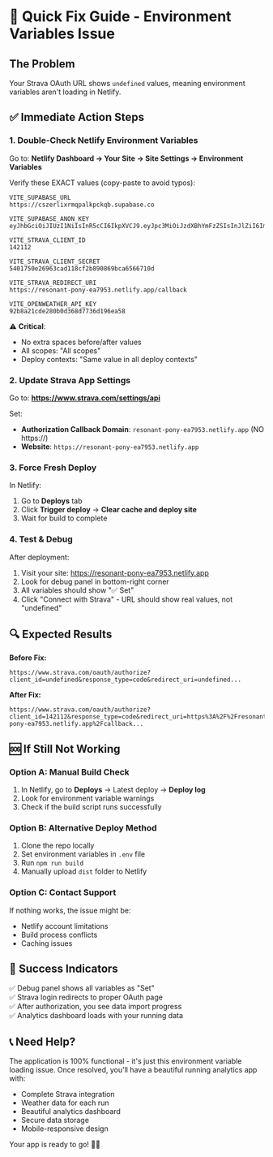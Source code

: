 # 🚀 Quick Fix Guide - Environment Variables Issue

## The Problem
Your Strava OAuth URL shows `undefined` values, meaning environment variables aren't loading in Netlify.

## ✅ Immediate Action Steps

### 1. Double-Check Netlify Environment Variables

Go to: **Netlify Dashboard → Your Site → Site Settings → Environment Variables**

Verify these EXACT values (copy-paste to avoid typos):

```
VITE_SUPABASE_URL
https://cszerlixrmqpalkpckqb.supabase.co

VITE_SUPABASE_ANON_KEY
eyJhbGciOiJIUzI1NiIsInR5cCI6IkpXVCJ9.eyJpc3MiOiJzdXBhYmFzZSIsInJlZiI6ImNzemVybGl4cm1xcGFsa3Bja3FiIiwicm9sZSI6ImFub24iLCJpYXQiOjE3NDkyNzA3OTksImV4cCI6MjA2NDg0Njc5OX0.SXUyfSdDmV7ZSp_B6TRp8qr8RHUs6qgkgkFn5ZHqMOU

VITE_STRAVA_CLIENT_ID
142112

VITE_STRAVA_CLIENT_SECRET
5401750e26963cad118cf2b890869bca6566710d

VITE_STRAVA_REDIRECT_URI
https://resonant-pony-ea7953.netlify.app/callback

VITE_OPENWEATHER_API_KEY
92b8a21cde280b0d368d7736d196ea58
```

⚠️ **Critical**: 
- No extra spaces before/after values
- All scopes: "All scopes"
- Deploy contexts: "Same value in all deploy contexts"

### 2. Update Strava App Settings

Go to: **https://www.strava.com/settings/api**

Set:
- **Authorization Callback Domain**: `resonant-pony-ea7953.netlify.app` (NO https://)
- **Website**: `https://resonant-pony-ea7953.netlify.app`

### 3. Force Fresh Deploy

In Netlify:
1. Go to **Deploys** tab
2. Click **Trigger deploy** → **Clear cache and deploy site**
3. Wait for build to complete

### 4. Test & Debug

After deployment:
1. Visit your site: https://resonant-pony-ea7953.netlify.app
2. Look for debug panel in bottom-right corner
3. All variables should show "✅ Set"
4. Click "Connect with Strava" - URL should show real values, not "undefined"

## 🔍 Expected Results

**Before Fix:**
```
https://www.strava.com/oauth/authorize?client_id=undefined&response_type=code&redirect_uri=undefined...
```

**After Fix:**
```
https://www.strava.com/oauth/authorize?client_id=142112&response_type=code&redirect_uri=https%3A%2F%2Fresonant-pony-ea7953.netlify.app%2Fcallback...
```

## 🆘 If Still Not Working

### Option A: Manual Build Check
1. In Netlify, go to **Deploys** → Latest deploy → **Deploy log**
2. Look for environment variable warnings
3. Check if the build script runs successfully

### Option B: Alternative Deploy Method
1. Clone the repo locally
2. Set environment variables in `.env` file
3. Run `npm run build`
4. Manually upload `dist` folder to Netlify

### Option C: Contact Support
If nothing works, the issue might be:
- Netlify account limitations
- Build process conflicts
- Caching issues

## 🎯 Success Indicators

✅ Debug panel shows all variables as "Set"  
✅ Strava login redirects to proper OAuth page  
✅ After authorization, you see data import progress  
✅ Analytics dashboard loads with your running data  

## 📞 Need Help?

The application is 100% functional - it's just this environment variable loading issue. Once resolved, you'll have a beautiful running analytics app with:

- Complete Strava integration
- Weather data for each run  
- Beautiful analytics dashboard
- Secure data storage
- Mobile-responsive design

Your app is ready to go! 🏃‍♂️